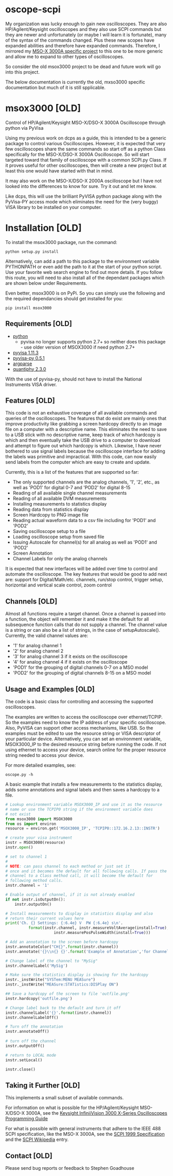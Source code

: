 # oscope-scpi

My organization was lucky enough to gain new oscilloscopes. They are also HP/Agilent/Keysight oscilloscopes and they also use SCPI commands but they are newer and unfortunately (or maybe I will learn it is fortunate), many of the syntax of the commands changed. Plus these new scopes have expanded abilities and therefore have expanded commands. Therefore, I mirrored my [MSO-X 3000A specific project](https://github.com/sgoadhouse/msox3000) to this one to be more generic and allow me to expand to other types of oscilloscopes.

So consider the old msox3000 project to be dead and future work will go into this project.

The below documentation is currently the old, mxso3000 specific documentation but much of it is still spplicable.

# msox3000 [OLD]

Control of HP/Agilent/Keysight MSO-X/DSO-X 3000A Oscilloscope through python via PyVisa

Using my previous work on dcps as a guide, this is intended to be a
generic package to control various Oscilloscopes. However, it is
expected that very few oscilloscopes share the same commands so start
off as a python Class specifically for the MSO-X/DSO-X 3000A
Oscilloscope. So will start targeted toward that family of
oscilloscope with a common SCPI.py Class. If it proves useful for
other oscilloscopes, then will create a new project but at least this
one would have started with that in mind.

It may also work on the MSO-X/DSO-X 2000A oscilloscope
but I have not looked into the differences to know for sure. Try it
out and let me know.

Like dcps, this will use the brilliant PyVISA python package along
with the PyVisa-PY access mode which eliminates the need for the (very
buggy) VISA library to be installed on your computer. 

# Installation [OLD]
To install the msox3000 package, run the command:

```
python setup.py install
```

Alternatively, can add a path to this package to the environment
variable PYTHONPATH or even add the path to it at the start of your
python script. Use your favorite web search engine to find out more
details. If you follow this route, you will need to also install all
of the dependant packages which are shown below under Requirements.

Even better, msox3000 is on PyPi. So
you can simply use the following and the required dependancies should
get installed for you:

```
pip install msox3000
```

## Requirements [OLD]
* [python](http://www.python.org/)
   * pyvisa no longer supports python 2.7+ so neither does this package - use older version of MSOX3000 if need python 2.7+
* [pyvisa 1.11.3](https://pyvisa.readthedocs.io/en/stable/)
* [pyvisa-py 0.5.1](https://pyvisa-py.readthedocs.io/en/latest/) 
* [argparse](https://docs.python.org/3/library/argparse.html) 
* [quantiphy 2.3.0](http://quantiphy.readthedocs.io/en/stable/) 

With the use of pyvisa-py, should not have to install the National
Instruments VISA driver.

## Features [OLD]

This code is not an exhaustive coverage of all available commands and
queries of the oscilloscopes. The features that do exist are mainly
ones that improve productivity like grabbing a screen hardcopy
directly to an image file on a computer with a descriptive name. This
eliminates the need to save to a USB stick with no descriptive name,
keep track of which hardcopy is which and then eventually take the USB
drive to a computer to download and attempt to figure out which
hardcopy is which. Likewise, I have never bothered to use signal
labels because the oscilloscope interface for adding the labels was
primitive and impractical. With this code, can now easily send labels
from the computer which are easy to create and update.

Currently, this is a list of the features that are supported so far:

* The only supported channels are the analog channels, '1', '2', etc., as well as 'POD1' for digital 0-7 and 'POD2' for digital 8-15
* Reading of all available single channel measurements 
* Reading of all available DVM measurements 
* Installing measurements to statistics display
* Reading data from statistics display
* Screen Hardcopy to PNG image file
* Reading actual waveform data to a csv file including for 'POD1' and 'POD2'
* Saving oscilloscope setup to a file
* Loading oscilloscope setup from saved file
* Issuing Autoscale for channel(s) for all analog as well as 'POD1' and 'POD2' 
* Screen Annotation
* Channel Labels for only the analog channels

It is expected that new interfaces will be added over time to control
and automate the oscilloscope. The key features that would be good to
add next are: support for Digital/Math/etc. channels, run/stop
control, trigger setup, horizontal and vertical scale control, zoom
control

## Channels [OLD]
Almost all functions require a target channel. Once a channel is passed into a function, the object will remember it and make it the default for all subsequence function calls that do not supply a channel. The channel value is a string or can also be a list of strings, in the case of setupAutoscale(). Currently, the valid channel values are:
* '1' for analog channel 1
* '2' for analog channel 2
* '3' for analog channel 3 if it exists on the oscilloscope
* '4' for analog channel 4 if it exists on the oscilloscope
* 'POD1' for the grouping of digital channels 0-7 on a MSO model
* 'POD2' for the grouping of digital channels 8-15 on a MSO model

## Usage and Examples [OLD]
The code is a basic class for controlling and accessing the
supported oscilloscopes.

The examples are written to access the oscilloscope over
ethernet/TCPIP. So the examples need to know the IP address of your
specific oscilloscope. Also, PyVISA can support other access
mechanisms, like USB. So the examples must be edited to use the
resource string or VISA descriptor of your particular
device. Alternatively, you can set an environment variable, MSOX3000\_IP to
the desired resource string before running the code. If not using
ethernet to access your device, search online for the proper resource
string needed to access your device.

For more detailed examples, see:

```
oscope.py -h
```

A basic example that installs a few measurements to the statistics
display, adds some annotations and signal labels and then saves a
hardcopy to a file.

```python
# Lookup environment variable MSOX3000_IP and use it as the resource
# name or use the TCPIP0 string if the environment variable does
# not exist
from msox3000 import MSOX3000
from os import environ
resource = environ.get('MSOX3000_IP', 'TCPIP0::172.16.2.13::INSTR')

# create your visa instrument
instr = MSOX3000(resource)
instr.open()

# set to channel 1
#
# NOTE: can pass channel to each method or just set it
# once and it becomes the default for all following calls. If pass the
# channel to a Class method call, it will become the default for
# following method calls.
instr.channel = '1'

# Enable output of channel, if it is not already enabled
if not instr.isOutputOn():
    instr.outputOn()

# Install measurements to display in statistics display and also
# return their current values here
print('Ch. {} Settings: {:6.4e} V  PW {:6.4e} s\n'.
          format(instr.channel, instr.measureVoltAverage(install=True),
                     instr.measurePosPulseWidth(install=True)))

# Add an annotation to the screen before hardcopy
instr.annotateColor("CH{}".format(instr.channel))
instr.annotate('{}\\n{} {}'.format('Example of Annotation','for Channel',instr.channel))

# Change label of the channel to "MySig"
instr.channelLabel('MySig')

# Make sure the statistics display is showing for the hardcopy
instr._instWrite("SYSTem:MENU MEASure")
instr._instWrite("MEASure:STATistics:DISPlay ON")

## Save a hardcopy of the screen to file 'outfile.png'
instr.hardcopy('outfile.png')

# Change label back to the default and turn it off
instr.channelLabel('{}'.format(instr.channel))
instr.channelLabelOff()

# Turn off the annotation
instr.annotateOff()
    
# turn off the channel
instr.outputOff()

# return to LOCAL mode
instr.setLocal()

instr.close()
```

## Taking it Further [OLD]
This implements a small subset of available commands.

For information on what is possible for the HP/Agilent/Keysight MSO-X/DSO-X
3000A, see the
[Keysight InfiniiVision
3000 X-Series Oscilloscopes Programming Guide](https://www.keysight.com/upload/cmc_upload/All/3000_series_prog_guide.pdf)

For what is possible with general instruments that adhere to the
IEEE 488 SCPI specification, like the MSO-X 3000A, see the
[SCPI 1999 Specification](http://www.ivifoundation.org/docs/scpi-99.pdf)
and the
[SCPI Wikipedia](https://en.wikipedia.org/wiki/Standard_Commands_for_Programmable_Instruments) entry.

## Contact [OLD]
Please send bug reports or feedback to Stephen Goadhouse

